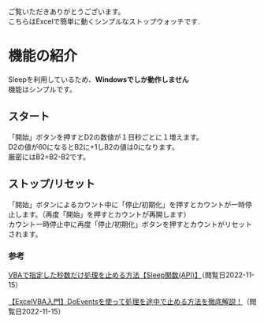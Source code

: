 ご覧いただきありがとうございます。<br>
こちらはExcelで簡単に動くシンプルなストップウォッチです.
# 機能の紹介

Sleepを利用しているため、**Windowsでしか動作しません**<br>
機能はシンプルです。<br>

## スタート
「開始」ボタンを押すとD2の数値が１日秒ごとに１増えます。<br>
D2の値が60になるとB2に+1しB2の値は0になります。<br>
厳密にはB2=B2-B2です。<br>

## ストップ/リセット
「開始」ボタンによるカウント中に「停止/初期化」を押すとカウントが一時停止します。（再度「開始」を押すとカウントが再開します）<br>
カウント一時停止中に再度「停止/初期化」ボタンを押すとカウントがリセットされます。

### 参考
<a href=https://liclog.net/sleep-function-vba-macro-catia-v5/>VBAで指定した秒数だけ処理を止める方法【Sleep関数(API)】</a>（閲覧日2022-11-15）

<a href=https://www.sejuku.net/blog/69349>【ExcelVBA入門】DoEventsを使って処理を途中で止める方法を徹底解説！</a>（閲覧日2022-11-15）<br>
